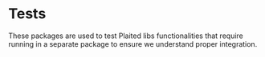 # Tests

These packages are used to test Plaited libs functionalities that require running in a separate package to ensure we understand proper integration.